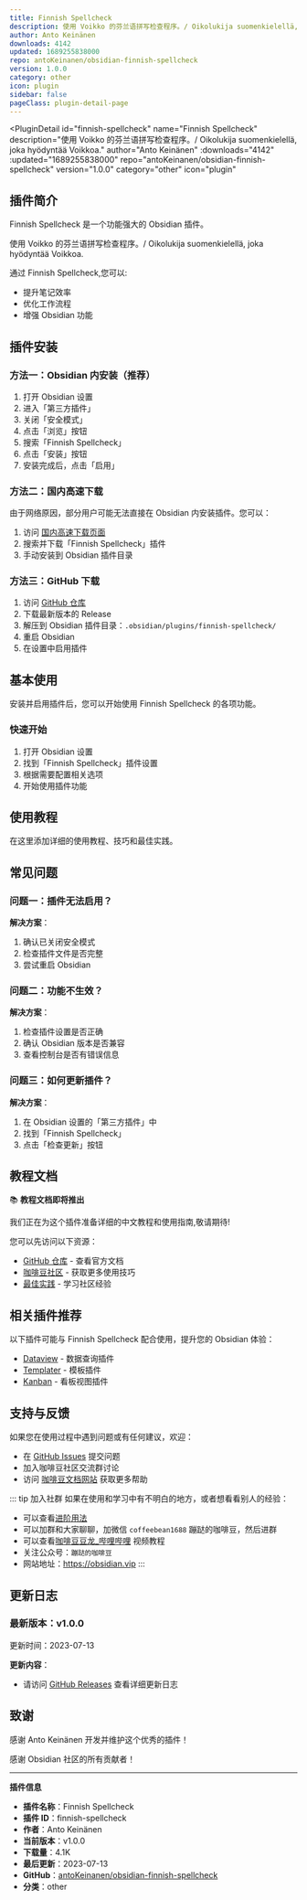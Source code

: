 ```yaml
---
title: Finnish Spellcheck
description: 使用 Voikko 的芬兰语拼写检查程序。/ Oikolukija suomenkielellä, joka hyödyntää Voikkoa.
author: Anto Keinänen
downloads: 4142
updated: 1689255838000
repo: antoKeinanen/obsidian-finnish-spellcheck
version: 1.0.0
category: other
icon: plugin
sidebar: false
pageClass: plugin-detail-page
---
```


<PluginDetail
  id="finnish-spellcheck"
  name="Finnish Spellcheck"
  description="使用 Voikko 的芬兰语拼写检查程序。/ Oikolukija suomenkielellä, joka hyödyntää Voikkoa."
  author="Anto Keinänen"
  :downloads="4142"
  :updated="1689255838000"
  repo="antoKeinanen/obsidian-finnish-spellcheck"
  version="1.0.0"
  category="other"
  icon="plugin"
>

<!-- AUTO_GENERATED_START -->
## 插件简介

Finnish Spellcheck 是一个功能强大的 Obsidian 插件。

使用 Voikko 的芬兰语拼写检查程序。/ Oikolukija suomenkielellä, joka hyödyntää Voikkoa.

通过 Finnish Spellcheck,您可以:

- 提升笔记效率
- 优化工作流程
- 增强 Obsidian 功能

<!-- AUTO_GENERATED_END -->

<!-- AUTO_GENERATED_START -->
## 插件安装

### 方法一：Obsidian 内安装（推荐）

1. 打开 Obsidian 设置
2. 进入「第三方插件」
3. 关闭「安全模式」
4. 点击「浏览」按钮
5. 搜索「Finnish Spellcheck」
6. 点击「安装」按钮
7. 安装完成后，点击「启用」

### 方法二：国内高速下载

由于网络原因，部分用户可能无法直接在 Obsidian 内安装插件。您可以：

1. 访问 [国内高速下载页面](/zh/documentation/obsidian-plugins-download.html)
2. 搜索并下载「Finnish Spellcheck」插件
3. 手动安装到 Obsidian 插件目录

### 方法三：GitHub 下载

1. 访问 [GitHub 仓库](https://github.com/antoKeinanen/obsidian-finnish-spellcheck)
2. 下载最新版本的 Release
3. 解压到 Obsidian 插件目录：`.obsidian/plugins/finnish-spellcheck/`
4. 重启 Obsidian
5. 在设置中启用插件

## 基本使用

安装并启用插件后，您可以开始使用 Finnish Spellcheck 的各项功能。

### 快速开始

1. 打开 Obsidian 设置
2. 找到「Finnish Spellcheck」插件设置
3. 根据需要配置相关选项
4. 开始使用插件功能

<!-- AUTO_GENERATED_END -->

<!-- CUSTOM_CONTENT_START:tutorial -->
## 使用教程

在这里添加详细的使用教程、技巧和最佳实践。

<!-- CUSTOM_CONTENT_END:tutorial -->

<!-- SHARED_CONTENT_START -->
## 常见问题

### 问题一：插件无法启用？

**解决方案**：
1. 确认已关闭安全模式
2. 检查插件文件是否完整
3. 尝试重启 Obsidian

### 问题二：功能不生效？

**解决方案**：
1. 检查插件设置是否正确
2. 确认 Obsidian 版本是否兼容
3. 查看控制台是否有错误信息

### 问题三：如何更新插件？

**解决方案**：
1. 在 Obsidian 设置的「第三方插件」中
2. 找到「Finnish Spellcheck」
3. 点击「检查更新」按钮

## 教程文档

📚 **教程文档即将推出**

我们正在为这个插件准备详细的中文教程和使用指南,敬请期待!

您可以先访问以下资源：
- [GitHub 仓库](https://github.com/antoKeinanen/obsidian-finnish-spellcheck) - 查看官方文档
- [咖啡豆社区](/zh/bases/) - 获取更多使用技巧
- [最佳实践](/zh/best-practices/) - 学习社区经验

## 相关插件推荐

以下插件可能与 Finnish Spellcheck 配合使用，提升您的 Obsidian 体验：

- [Dataview](/zh/plugins/dataview.html) - 数据查询插件
- [Templater](/zh/plugins/templater-obsidian.html) - 模板插件
- [Kanban](/zh/plugins/obsidian-kanban.html) - 看板视图插件

## 支持与反馈

如果您在使用过程中遇到问题或有任何建议，欢迎：

- 在 [GitHub Issues](https://github.com/antoKeinanen/obsidian-finnish-spellcheck/issues) 提交问题
- 加入咖啡豆社区交流群讨论
- 访问 [咖啡豆文档网站](https://obsidian.vip) 获取更多帮助

::: tip 加入社群
如果在使用和学习中有不明白的地方，或者想看看别人的经验：
- 可以查看[进阶用法](/zh/advanced)
- 可以加群和大家聊聊，加微信 `coffeebean1688` 蹦跶的咖啡豆，然后进群
- 可以查看[咖啡豆豆龙_哔哩哔哩](https://space.bilibili.com/618777356) 视频教程
- 关注公众号：`蹦跶的咖啡豆`
- 网站地址：https://obsidian.vip
:::
<!-- SHARED_CONTENT_END -->

<!-- AUTO_GENERATED_START -->
## 更新日志

### 最新版本：v1.0.0

更新时间：2023-07-13

**更新内容**：
- 请访问 [GitHub Releases](https://github.com/antoKeinanen/obsidian-finnish-spellcheck/releases) 查看详细更新日志

## 致谢

感谢 Anto Keinänen 开发并维护这个优秀的插件！

感谢 Obsidian 社区的所有贡献者！

---

**插件信息**
- **插件名称**：Finnish Spellcheck
- **插件 ID**：finnish-spellcheck
- **作者**：Anto Keinänen
- **当前版本**：v1.0.0
- **下载量**：4.1K
- **最后更新**：2023-07-13
- **GitHub**：[antoKeinanen/obsidian-finnish-spellcheck](https://github.com/antoKeinanen/obsidian-finnish-spellcheck)
- **分类**：other
<!-- AUTO_GENERATED_END -->

</PluginDetail>

